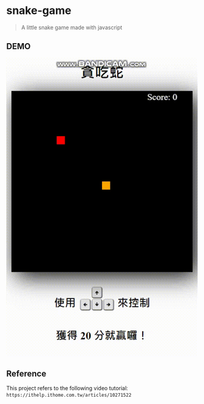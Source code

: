 # snake-game

> A little snake game made with javascript

## DEMO
![img](https://github.com/evyhsiao/snake-game/blob/master/snake-game-demo_.gif?raw=true)

## Reference
This project refers to the following video tutorial: `https://ithelp.ithome.com.tw/articles/10271522`
